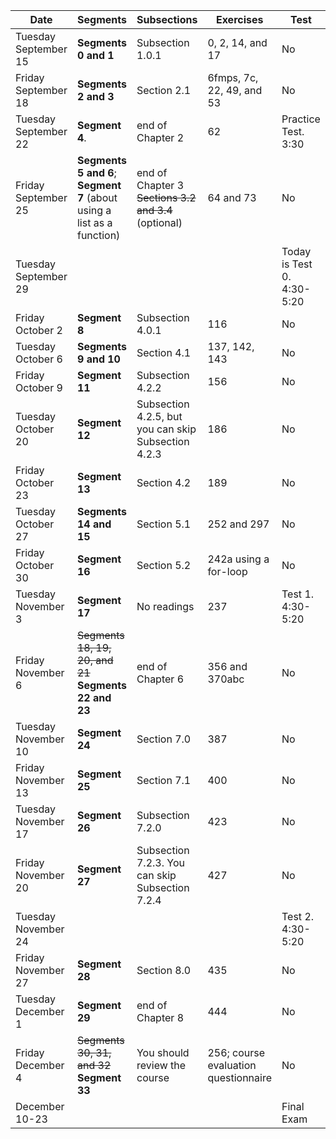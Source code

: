 Date | Segments | Subsections | Exercises | Test
-----|----------|-------------|-----------|-----
Tuesday September 15 | **Segments 0 and 1** | Subsection 1.0.1 | 0, 2, 14, and 17 | No
Friday September 18 | **Segments 2 and 3** | Section 2.1 | 6fmps, 7c, 22, 49, and 53 | No
Tuesday September 22 | **Segment 4**.| end of Chapter 2 | 62 | Practice Test. 3:30
Friday September 25 | **Segments 5 and 6**; **Segment 7** (about using a list as a function) | end of Chapter 3 <s>Sections 3.2 and 3.4</s> (optional) | 64 and 73 | No
Tuesday September 29 | | | | Today is Test 0. 4:30-5:20
Friday October 2 | **Segment 8** | Subsection 4.0.1 | 116 | No
Tuesday October 6 | **Segments 9 and 10** | Section 4.1 | 137, 142, 143 | No
Friday October 9 | **Segment 11** | Subsection 4.2.2 | 156 | No
Tuesday October 20 | **Segment 12** | Subsection 4.2.5, but you can skip Subsection 4.2.3 | 186 | No
Friday October 23 | **Segment 13** | Section 4.2 | 189 | No
Tuesday October 27 | **Segments 14 and 15** | Section 5.1 | 252 and 297 | No
Friday October 30 | **Segment 16** | Section 5.2 | 242a using a for-loop | No
Tuesday November 3 | **Segment 17** | No readings | 237 | Test 1. 4:30-5:20
Friday November 6 | <s>Segments 18, 19, 20, and 21</s> **Segments 22 and 23** | end of Chapter 6 | 356 and 370abc | No
Tuesday November 10 | **Segment 24** | Section 7.0 | 387 | No
Friday November 13 | **Segment 25** | Section 7.1 | 400 | No
Tuesday November 17 | **Segment 26** | Subsection 7.2.0 | 423 | No
Friday November 20 | **Segment 27** | Subsection 7.2.3. You can skip Subsection 7.2.4 | 427 | No
Tuesday November 24 | | | | Test 2. 4:30-5:20
Friday November 27 | **Segment 28** | Section 8.0 | 435 | No
Tuesday December 1 | **Segment 29** | end of Chapter 8 | 444 | No
Friday December 4 | <s>Segments 30, 31, and 32</s> **Segment 33** | You should review the course | 256; course evaluation questionnaire | No
December 10-23 | | | | Final Exam